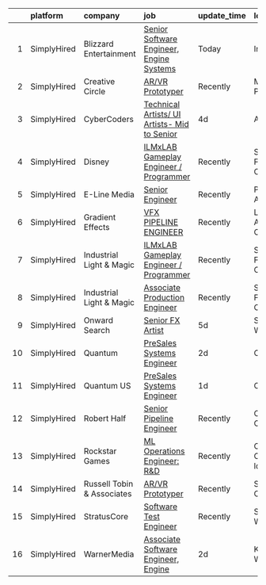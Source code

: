 

|    | platform    | company                    | job                                                                                                                                                   | update_time   | location                  |
|---:|:------------|:---------------------------|:------------------------------------------------------------------------------------------------------------------------------------------------------|:--------------|:--------------------------|
|  1 | SimplyHired | Blizzard Entertainment     | [Senior Software Engineer, Engine Systems](https://www.simplyhired.com/job/wTXYhpBiQKi3SytI1SdKuDlcqJGOBRUgoHXZJ4ibRgdO8jIxeKDhHg?q=vfx+engineer)     | Today         | Irvine, CA                |
|  2 | SimplyHired | Creative Circle            | [AR/VR Prototyper](https://www.simplyhired.com/job/YQ_s7uLojfe-PecwgLo1CwPzQM_wOdpnVqMPx0SPgCNvpuIy9Vftbw?q=vfx+engineer)                             | Recently      | Menlo Park, CA            |
|  3 | SimplyHired | CyberCoders                | [Technical Artists/ UI Artists- Mid to Senior](https://www.simplyhired.com/job/DSkVi-1pUOQchKKPnCT6Y39__8X-ylSRyowyQa1y3Ylj4Ilk2ThvbQ?q=vfx+engineer) | 4d            | Austin, TX                |
|  4 | SimplyHired | Disney                     | [ILMxLAB Gameplay Engineer / Programmer](https://www.simplyhired.com/job/leqopKlRl-xgkl7zZa4jVIe0vFQAtZVIA1idP4NmWZk8qvfLYPoP1w?q=vfx+engineer)       | Recently      | San Francisco, CA         |
|  5 | SimplyHired | E-Line Media               | [Senior Engineer](https://www.simplyhired.com/job/WvBozPArXe36SPH8un-5FGMTob02ZdSlBxmU00UOgl6csYlGt5-x7A?q=vfx+engineer)                              | Recently      | Phoenix, AZ               |
|  6 | SimplyHired | Gradient Effects           | [VFX PIPELINE ENGINEER](https://www.simplyhired.com/job/L5OAyKGUnwDawrCWzGNO2bwpuyy6IFx3pa2fhsL0ImqUDfPpQxW6Jg?q=vfx+engineer)                        | Recently      | Los Angeles, CA           |
|  7 | SimplyHired | Industrial Light & Magic   | [ILMxLAB Gameplay Engineer / Programmer](https://www.simplyhired.com/job/aTJ1ezwXFuGj-EiLVaHXTlideZ0GwZ1daEAFLOeP_kjJf87YrHVPFA?q=vfx+engineer)       | Recently      | San Francisco, CA         |
|  8 | SimplyHired | Industrial Light & Magic   | [Associate Production Engineer](https://www.simplyhired.com/job/XzZLEJUOmfD2EwnxhsoQFawVsqfY3ghp8nnquNByi0UtCq7SeB77pQ?q=vfx+engineer)                | Recently      | San Francisco, CA         |
|  9 | SimplyHired | Onward Search              | [Senior FX Artist](https://www.simplyhired.com/job/wSzsgJLuju0sik4YRk3qZ2HFdwYi-FbZAoZsDwPHpSx4adKWE5jYdQ?q=vfx+engineer)                             | 5d            | Seattle, WA               |
| 10 | SimplyHired | Quantum                    | [PreSales Systems Engineer](https://www.simplyhired.com/job/dw2qYHgGPWVrRQ6AhW0JNvv15dNLbkDzPQZoVgzq48Lt2gsJ97Zk8g?q=vfx+engineer)                    | 2d            | California                |
| 11 | SimplyHired | Quantum US                 | [PreSales Systems Engineer](https://www.simplyhired.com/job/_voUhCYyfy63gbrm0YoUQwZiTvUQ7O9qUPTy63S71B5e_UcabtqaDg?q=vfx+engineer)                    | 1d            | California                |
| 12 | SimplyHired | Robert Half                | [Senior Pipeline Engineer](https://www.simplyhired.com/job/Aqb2vwjOswc6kTsr7MeEnyhULeXQsR7xkHs_kgADJT4MyVOVpsRbKw?q=vfx+engineer)                     | Recently      | Culver City, CA           |
| 13 | SimplyHired | Rockstar Games             | [ML Operations Engineer: R&D](https://www.simplyhired.com/job/4UqlRtnLgoaGMicsjYesIr1pOsvzIkP6eOaM6e0xWXRYodvM_Zhi2w?q=vfx+engineer)                  | Recently      | Carlsbad, CA +2 locations |
| 14 | SimplyHired | Russell Tobin & Associates | [AR/VR Prototyper](https://www.simplyhired.com/job/f9d10HFRcl2gy7lcTRN7Qq3HRumV6nwAxfKSk9snveRrltLjjCR7nQ?q=vfx+engineer)                             | Recently      | Sausalito, CA             |
| 15 | SimplyHired | StratusCore                | [Software Test Engineer](https://www.simplyhired.com/job/aOGYDGVDK83Hz36mzFZncYUNgGThbRe4d03IXfkihr8svAuEQu1e3g?q=vfx+engineer)                       | Recently      | Seattle, WA               |
| 16 | SimplyHired | WarnerMedia                | [Associate Software Engineer, Engine](https://www.simplyhired.com/job/kjRyYSDMMHAkoR33foNCarvn1Nee2X4BpO7TSYs4vJCLobvUvAYpWQ?q=vfx+engineer)          | 2d            | Kirkland, WA              |